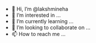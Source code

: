 - 👋 Hi, I’m @lakshmineha
- 👀 I’m interested in ...
- 🌱 I’m currently learning ...
- 💞️ I’m looking to collaborate on ...
- 📫 How to reach me ...

<!---
lakshmineha/lakshmineha is a ✨ special ✨ repository because its `README.md` (this file) appears on your GitHub profile.
You can click the Preview link to take a look at your changes.
--->
